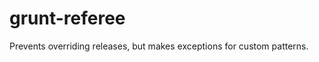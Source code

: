 grunt-referee
=============

Prevents overriding releases, but makes exceptions for custom patterns.
